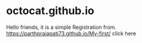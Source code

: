 # octocat.github.io
Hello friends, 
it is a simple Registration from.
https://parthprajapati73.github.io/My-first/
click here 
